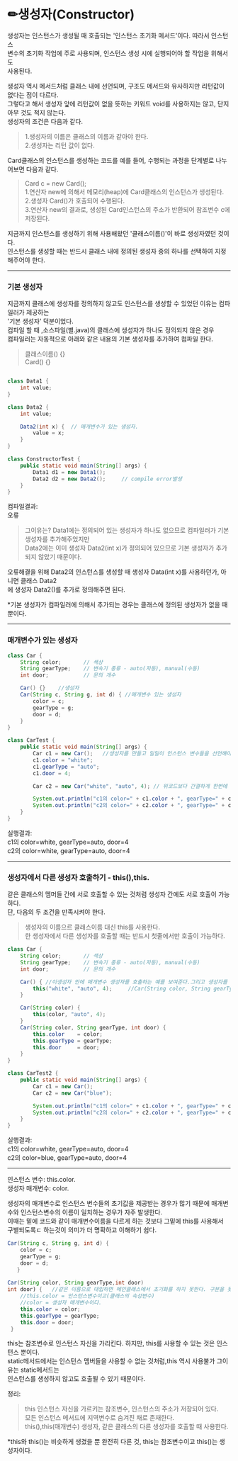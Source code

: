 # ✏생성자(Constructor)  

생성자는 인스턴스가 생성될 때 호출되는 '인스턴스 초기화 메서드'이다. 따라서 인스턴스  
변수의 초기화 작업에 주로 사용되며, 인스턴스 생성 시에 실행되어야 할 작업을 위해서도  
사용된다.  
  
생성자 역시 메서드처럼 클래스 내에 선언되며, 구조도 메서드와 유사하지만 리턴값이 없다는 점이 다르다.  
그렇다고 해서 생성자 앞에 리턴값이 없을 뜻하는 키워드 void를 사용하지는 않고, 단지 아무 것도 적지 않는다.  
생성자의 조건은 다음과 같다.  
  
> 1.생성자의 이름은 클래스의 이름과 같아야 한다.  
> 2.생성자는 리턴 값이 없다.  

Card클래스의 인스턴스를 생성하는 코드를 예를 들어, 수행되는 과정을 단계별로 나누어보면 다음과 같다.  

> Card c = new Card();  
> 1.연산자 new에 의해서 메모리(heap)에 Card클래스의 인스턴스가 생성된다.  
> 2.생성자 Card()가 호출되어 수행된다.  
> 3.연산자 new의 결과로, 생성된 Card인스턴스의 주소가 반환되어 참조변수 c에 저장된다.  
  
지금까지 인스턴스를 생성하기 위해 사용해왔던 '클래스이름()'이 바로 생성자였던 것이다.  
인스턴스를 생성할 때는 반드시 클래스 내에 정의된 생성자 중의 하나를 선택하여 지정해주어야 한다.  

---

### 기본 생성자  

지금까지 클래스에 생성자를 정의하지 않고도 인스턴스를 생성할 수 있었던 이유는 컴파일러가 제공하는  
'기본 생성자' 덕분이었다.  
컴파일 할 때 ,소스파일(별.java)의 클래스에 생성자가 하나도 정의되지 않은 경우  
컴파일러는 자동적으로 아래와 같은 내용의 기본 생성자를 추가하여 컴파일 한다.  
  
> 클래스이름() {}  
> Card() {}  

```java

class Data1 {
	int value;
}

class Data2 {
	int value;

	Data2(int x) { 	// 매개변수가 있는 생성자.
		value = x;
	}
}

class ConstructorTest {
	public static void main(String[] args) {
		Data1 d1 = new Data1();
		Data2 d2 = new Data2();		// compile error발생
	}
}
```
컴파일결과:  
오류  
> 그이유는? Data1에는 정의되어 있는 생성자가 하나도 없으므로 컴파일러가 기본 생성자를 추가해주었지만  
> Data2에는 이미 생성자 Data2(int x)가 정의되어 있으므로 기본 생성자가 추가되지 않았기 때문이다.  

오류해결을 위해 Data2의 인스턴스를 생성할 때 생성자 Data(int x)를 사용하던가, 아니면 클래스 Data2  
에 생성자 Data2()를 추가로 정의해주면 된다.  

*기본 생성자가 컴파일러에 의해서 추가되는 경우는 클래스에 정의된 생성자가 없을 때 뿐이다.  

--- 

### 매개변수가 있는 생성자  


```java
class Car {
	String color;		// 색상
	String gearType;	// 변속기 종류 - auto(자동), manual(수동)
	int door;			// 문의 개수

	Car() {}    //생성자  
	Car(String c, String g, int d) { //매개변수 있는 생성자  
		color = c;
		gearType = g;
		door = d;
	}
}

class CarTest {
	public static void main(String[] args) {
		Car c1 = new Car();   //생성자를 만들고 일일이 인스턴스 변수들을 선언해야한다.
		c1.color = "white";
		c1.gearType = "auto";
		c1.door = 4;

		Car c2 = new Car("white", "auto", 4); // 위코드보다 간결하게 한번에 작성할 수 있다. 

		System.out.println("c1의 color=" + c1.color + ", gearType=" + c1.gearType+ ", door="+c1.door);
		System.out.println("c2의 color=" + c2.color + ", gearType=" + c2.gearType+ ", door="+c2.door);
	}
}
```
실행결과:  
c1의 color=white, gearType=auto, door=4  
c2의 color=white, gearType=auto, door=4  
  
---  

### 생성자에서 다른 생성자 호출하기 - this(),this. 
  
같은 클래스의 멤머들 간에 서로 호출할 수 있는 것처럼 생성자 간에도 서로 호출이 가능하다.  
단, 다음의 두 조건을 만족시켜야 한다.  
> 생성자의 이름으르 클래스이름 대신 this를 사용한다.  
> 한 생성자에서 다른 생성자를 호출할 때는 반드시 첫줄에서만 호출이 가능하다.  


```java 
class Car {
	String color;		// 색상
	String gearType;	// 변속기 종류 - auto(자동), manual(수동)
	int door;			// 문의 개수

	Car() { //이생성자 안에 매개변수 생성자를 호출하는 예를 보여준다.그리고 생성자를 호출할때 맨 첫째줄에 작성해야함.
		this("white", "auto", 4);	  //Car(String color, String gearType, int door)를 호출  
	}

	Car(String color) {
		this(color, "auto", 4);
	}
	Car(String color, String gearType, int door) {
		this.color    = color;
		this.gearType = gearType;
		this.door     = door;
	}
}

class CarTest2 {
	public static void main(String[] args) {
		Car c1 = new Car();	
		Car c2 = new Car("blue");

		System.out.println("c1의 color=" + c1.color + ", gearType=" + c1.gearType+ ", door="+c1.door);
		System.out.println("c2의 color=" + c2.color + ", gearType=" + c2.gearType+ ", door="+c2.door);
	}
}
```
실행결과:  
c1의 color=white, gearType=auto, door=4  
c2의 color=blue, gearType=auto, door=4  

  ---
  
인스턴스 변수: this.color.  
생성자 매개변수: color.  
  
생성자의 매개변수로 인스턴스 변수들의 초기값을 제공받는 경우가 많기 때문에 매개변수와 인스턴스변수의 이름이 일치하는 경우가 자주 발생한다.  
이때는 밑에 코드와 같이 매개변수이름을 다르게 하는 것보다 그밑에 this를 사용해서 구별되도록ㄷ 하는것이 의미가 더 명확하고 이해하기 쉽다.  

```java
Car(String c, String g, int d) {
    color = c;
    gearType = g;
    door = d;
   }
   
Car(String color, String gearType,int door) 
int door) {   //같은 이름으로 대입하면 메인클래스에서 초기화를 하지 못한다. 구분을 못하기 때문에 
    //this.color = 인스턴스변수이고(클래스의 속성변수) 
    //color = 생성자 매개변수이다.
    this.color = color;
    this.gearType = gearType;
    this.door = door;
 }
```
this는 참조변수로 인스턴스 자신을 가리킨다. 하지만, this를 사용할 수 있는 것은 인스턴스 뿐이다.  
static메서드에서는 인스턴스 멤버들을 사용할 수 없는 것처럼,this 역시 사용불가 그이유는 static메서드는  
인스턴스를 생성하지 않고도 호출될 수 있기 때문이다.  

정리:  
> this 인스턴스 자신을 가르키는 참조변수, 인스턴스의 주소가 저장되어 있다.  
> 모든 인스턴스 메서드에 지역변수로 숨겨진 채로 존재한다.  
> this(),this(매개변수) 생성자, 같은 클래스의 다른 생성자를 호출할 때 사용한다.  
  
*this와 this()는 비슷하게 생겼을 뿐 완전히 다른 것, this는 참조변수이고 this()는 생성자이다.  





